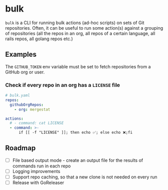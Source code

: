 # bulk
 
`bulk` is a CLI for running bulk actions (ad-hoc scripts) on sets of Git repositories.
Often, it can be useful to run some action(s) against a grouping of repositories (all the repos in an org, all repos of a certain language, all rails repos, all golang repos etc.)

## Examples

The `GITHUB_TOKEN` env variable must be set to fetch repositories from a GitHub org or user.

### Check if every repo in an org has a `LICENSE` file

```yaml
# bulk.yaml
repos:
  githubOrgRepos:
    - org: mergestat

actions:
  # - command: cat LICENSE
  - command: >-
      if [[ -f "LICENSE" ]]; then echo ✅; else echo ❌;fi
```



## Roadmap
- [ ] File based output mode - create an output file for the results of commands run in each repo
- [ ] Logging improvements
- [ ] Support repo caching, so that a new clone is not needed on every run
- [ ] Release with GoReleaser
